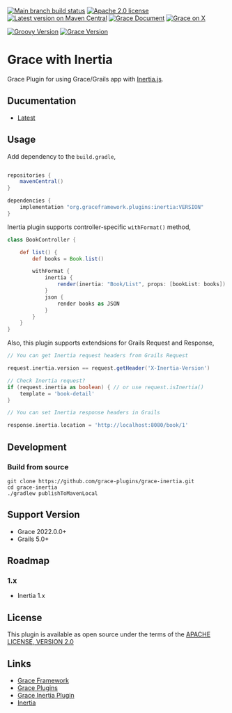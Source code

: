 [![Main branch build status](https://github.com/grace-plugins/grace-inertia/workflows/Grace%20CI/badge.svg?style=flat)](https://github.com/grace-plugins/grace-inertia/actions?query=workflow%3A%Grace+CI%22)
[![Apache 2.0 license](https://img.shields.io/badge/License-APACHE%202.0-green.svg?logo=APACHE&style=flat)](https://opensource.org/licenses/Apache-2.0)
[![Latest version on Maven Central](https://img.shields.io/maven-central/v/org.graceframework.plugins/inertia.svg?label=Maven%20Central&logo=apache-maven&style=flat)](https://search.maven.org/search?q=g:org.graceframework.plugins)
[![Grace Document](https://img.shields.io/badge/Grace_Document-latest-blue?style=flat&logo=asciidoctor&logoColor=E40046&labelColor=ffffff&color=f49b06)](https://plugins.graceframework.org/grace-inertia/latest/)
[![Grace on X](https://img.shields.io/twitter/follow/graceframework?style=social)](https://x.com/graceframework)

[![Groovy Version](https://img.shields.io/badge/Groovy-3.0.22-blue?style=flat&color=4298b8)](https://groovy-lang.org/releasenotes/groovy-3.0.html)
[![Grace Version](https://img.shields.io/badge/Grace-2022.2.8-blue?style=flat&color=f49b06)](https://github.com/graceframework/grace-framework/releases/tag/v2022.2.8)

# Grace with Inertia

Grace Plugin for using Grace/Grails app with [Inertia.js](https://inertiajs.com).

## Ducumentation

* [Latest](https://plugins.graceframework.org/grace-inertia/latest/)

## Usage

Add dependency to the `build.gradle`,

```gradle

repositories {
    mavenCentral()
}

dependencies {
    implementation "org.graceframework.plugins:inertia:VERSION"
}
```

Inertia plugin supports controller-specific `withFormat()` method,

```groovy
class BookController {

    def list() {
        def books = Book.list()

        withFormat {
            inertia {
                render(inertia: "Book/List", props: [bookList: books])
            }
            json {
                render books as JSON
            }
        }
    }
}
```

Also, this plugin supports extendsions for Grails Request and Response,

```groovy
// You can get Inertia request headers from Grails Request

request.inertia.version == request.getHeader('X-Inertia-Version')

// Check Inertia request?
if (request.inertia as boolean) { // or use request.isInertia()
    template = 'book-detail'
}

// You can set Inertia response headers in Grails

response.inertia.location = 'http://localhost:8080/book/1'

```

## Development

### Build from source

```
git clone https://github.com/grace-plugins/grace-inertia.git
cd grace-inertia
./gradlew publishToMavenLocal
```

## Support Version

* Grace 2022.0.0+
* Grails 5.0+

## Roadmap

### 1.x

* Inertia 1.x

## License

This plugin is available as open source under the terms of the [APACHE LICENSE, VERSION 2.0](http://apache.org/Licenses/LICENSE-2.0)

## Links

- [Grace Framework](https://github.com/graceframework/grace-framework)
- [Grace Plugins](https://github.com/grace-plugins)
- [Grace Inertia Plugin](https://github.com/grace-plugins/grace-inertia)
- [Inertia](https://inertiajs.com)
